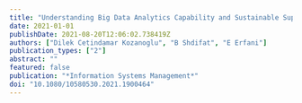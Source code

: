 ```yaml
---
title: "Understanding Big Data Analytics Capability and Sustainable Supply Chains"
date: 2021-01-01
publishDate: 2021-08-20T12:06:02.738419Z
authors: ["Dilek Cetindamar Kozanoglu", "B Shdifat", "E Erfani"]
publication_types: ["2"]
abstract: ""
featured: false
publication: "*Information Systems Management*"
doi: "10.1080/10580530.2021.1900464"
---
```


